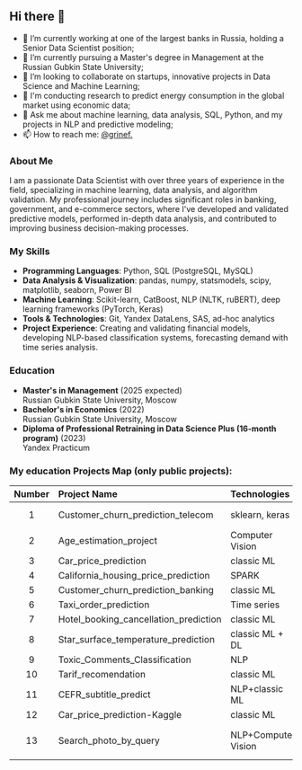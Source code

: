 ## Hi there 👋

- 🔭 I’m currently working at one of the largest banks in Russia, holding a Senior Data Scientist position;
- 🌱 I’m currently pursuing a Master's degree in Management at the Russian Gubkin State University;
- 👯 I’m looking to collaborate on startups, innovative projects in Data Science and Machine Learning;
- 🤔 I'm conducting research to predict energy consumption in the global market using economic data;
- 💬 Ask me about machine learning, data analysis, SQL, Python, and my projects in NLP and predictive modeling;
- 📫 How to reach me: [@grinef.](https://t.me/grinef)

### About Me
I am a passionate Data Scientist with over three years of experience in the field, specializing in machine learning, data analysis, and algorithm validation. My professional journey includes significant roles in banking, government, and e-commerce sectors, where I've developed and validated predictive models, performed in-depth data analysis, and contributed to improving business decision-making processes.

### My Skills
- **Programming Languages**: Python, SQL (PostgreSQL, MySQL)
- **Data Analysis & Visualization**: pandas, numpy, statsmodels, scipy, matplotlib, seaborn, Power BI
- **Machine Learning**: Scikit-learn, CatBoost, NLP (NLTK, ruBERT), deep learning frameworks (PyTorch, Keras)
- **Tools & Technologies**: Git, Yandex DataLens, SAS, ad-hoc analytics
- **Project Experience**: Creating and validating financial models, developing NLP-based classification systems, forecasting demand with time series analysis.

### Education
- **Master's in Management** (2025 expected)  
  Russian Gubkin State University, Moscow
- **Bachelor's in Economics** (2022)  
  Russian Gubkin State University, Moscow
- **Diploma of Professional Retraining in Data Science Plus (16-month program)** (2023)  
  Yandex Practicum

### My education Projects Map (only public projects):

|Number|Project Name|Technologies|Stack|Type|
|:-:|:-|:-|:-|:-|
|1|Customer_churn_prediction_telecom|sklearn, keras|binary classification
|2|Age_estimation_project|Computer Vision|keras|regression|
|3|Car_price_prediction|classic ML|-|-|
|4|California_housing_price_prediction|SPARK|pyspark|regression|
|5|Customer_churn_prediction_banking|classic ML|-|-|
|6|Taxi_order_prediction|Time series|-|-|
|7|Hotel_booking_cancellation_prediction|classic ML|-|-|
|8|Star_surface_temperature_prediction|classic ML + DL|sklearn, torch|regression|
|9|Toxic_Comments_Classification|NLP|-|-|
|10|Tarif_recomendation|classic ML|-|-|
|11|CEFR_subtitle_predict|NLP+classic ML|-|-|
|12|Car_price_prediction-Kaggle|classic ML|-|-|
|13|Search_photo_by_query|NLP+Computer Vision|transformers, Pytorch, sklearn|regression|




